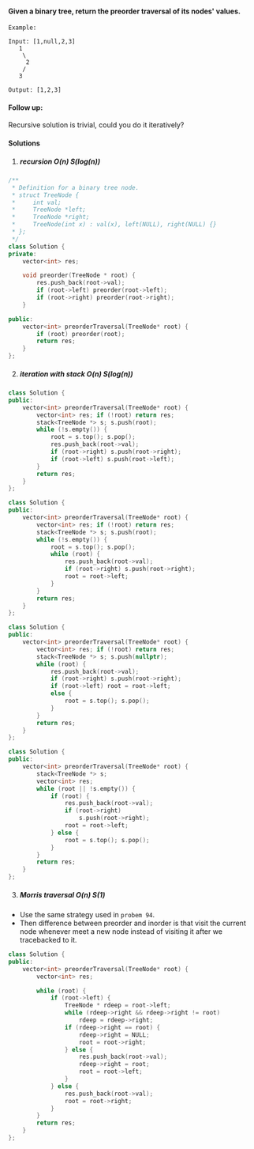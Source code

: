 #### Given a binary tree, return the preorder traversal of its nodes' values.

```
Example:

Input: [1,null,2,3]
   1
    \
     2
    /
   3

Output: [1,2,3]
```

#### Follow up: 
Recursive solution is trivial, could you do it iteratively?


#### Solutions

1. ##### recursion  O(n) S(log(n))

```cpp
/**
 * Definition for a binary tree node.
 * struct TreeNode {
 *     int val;
 *     TreeNode *left;
 *     TreeNode *right;
 *     TreeNode(int x) : val(x), left(NULL), right(NULL) {}
 * };
 */
class Solution {
private:
    vector<int> res;

    void preorder(TreeNode * root) {
        res.push_back(root->val);
        if (root->left) preorder(root->left);
        if (root->right) preorder(root->right);
    }

public:
    vector<int> preorderTraversal(TreeNode* root) {
        if (root) preorder(root);
        return res;
    }
};
```

2. ##### iteration with stack  O(n) S(log(n))

```cpp
class Solution {
public:
    vector<int> preorderTraversal(TreeNode* root) {
        vector<int> res; if (!root) return res;
        stack<TreeNode *> s; s.push(root);
        while (!s.empty()) {
            root = s.top(); s.pop();
            res.push_back(root->val);
            if (root->right) s.push(root->right);
            if (root->left) s.push(root->left);
        }
        return res;
    }
};
```

```cpp
class Solution {
public:
    vector<int> preorderTraversal(TreeNode* root) {
        vector<int> res; if (!root) return res;
        stack<TreeNode *> s; s.push(root);
        while (!s.empty()) {
            root = s.top(); s.pop();
            while (root) {
                res.push_back(root->val);
                if (root->right) s.push(root->right);
                root = root->left;
            }
        }
        return res;
    }
};
```

```cpp
class Solution {
public:
    vector<int> preorderTraversal(TreeNode* root) {
        vector<int> res; if (!root) return res;
        stack<TreeNode *> s; s.push(nullptr);
        while (root) {
            res.push_back(root->val);
            if (root->right) s.push(root->right);
            if (root->left) root = root->left;
            else {
                root = s.top(); s.pop();
            }
        }
        return res;
    }
};
```

```cpp
class Solution {
public:
    vector<int> preorderTraversal(TreeNode* root) {
        stack<TreeNode *> s;
        vector<int> res;
        while (root || !s.empty()) {
            if (root) {
                res.push_back(root->val);
                if (root->right)
                    s.push(root->right);
                root = root->left;
            } else {
                root = s.top(); s.pop();
            }
        }
        return res;
    }
};

```

3. ##### Morris traversal O(n) S(1)

- Use the same strategy used in `probem 94`.
- Then difference between preorder and inorder is that visit the current node whenever meet a new node instead of visiting it after we tracebacked to it.

```cpp
class Solution {
public:
    vector<int> preorderTraversal(TreeNode* root) {
        vector<int> res;

        while (root) {
            if (root->left) {
                TreeNode * rdeep = root->left;
                while (rdeep->right && rdeep->right != root)
                    rdeep = rdeep->right;
                if (rdeep->right == root) {
                    rdeep->right = NULL;
                    root = root->right;
                } else {
                    res.push_back(root->val);
                    rdeep->right = root;
                    root = root->left;
                }
            } else {
                res.push_back(root->val);
                root = root->right;
            }
        }
        return res;
    }
};
```